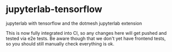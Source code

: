 # jupyterlab-tensorflow

jupyterlab with tensorflow and the dotmesh jupyterlab extension

This is now fully integrated into CI, so any changes here will get pushed and tested via e2e tests. Be aware though that we don't yet have frontend tests, so you should still manually check everything is ok.
